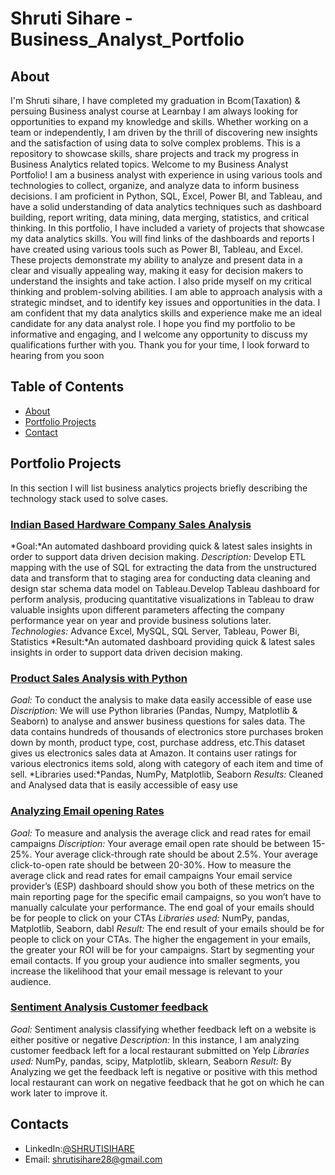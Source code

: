 # Shruti Sihare - Business_Analyst_Portfolio
## About
I'm Shruti sihare, I have completed my graduation in Bcom(Taxation) & persuing Business analyst course at  Learnbay
I am always looking for opportunities to expand my knowledge and skills. Whether working on a team or independently, I am driven by the thrill of discovering new insights and the satisfaction of using data to solve complex problems.
This is a repository to showcase skills, share projects and track my progress in Business Analytics related topics.
Welcome to my Business Analyst Portfolio!
I am a business analyst with experience in using various tools and technologies to collect, organize, and analyze data to inform business decisions. I am proficient in Python, SQL, Excel, Power BI, and Tableau, and have a solid understanding of data analytics techniques such as dashboard building, report writing, data mining, data merging, statistics, and critical thinking.
In this portfolio, I have included a variety of projects that showcase my data analytics skills. You will find links of the dashboards and reports I have created using various tools such as Power BI, Tableau, and Excel. These projects demonstrate my ability to analyze and present data in a clear and visually appealing way, making it easy for decision makers to understand the insights and take action.
 I also pride myself on my critical thinking and problem-solving abilities. I am able to approach analysis with a strategic mindset, and to identify key issues and opportunities in the data.
I am confident that my data analytics skills and experience make me an ideal candidate for any data analyst role. I hope you find my portfolio to be informative and engaging, and I welcome any opportunity to discuss my qualifications further with you.
Thank you for your time, I look forward to hearing from you soon

## Table of Contents
- [About](https://github.com/Shruti461/Business_Analyst_Projects_Portfolio/blob/main/README.md#about)
- [Portfolio Projects](https://github.com/Shruti461/Business_Analyst_Projects_Portfolio/blob/main/README.md#portfolio-projects)
- [Contact](https://github.com/Shruti461/Business_Analyst_Projects_Portfolio/blob/main/README.md#contacts)
 
## Portfolio Projects
In this section I will list business analytics projects briefly describing the technology stack used to solve cases.

### [Indian Based Hardware Company Sales Analysis](https://github.com/Shruti461/Sales-insights-analysis-using-tableau-and-SQL)
*Goal:*An automated dashboard providing quick & latest sales insights in order to support data driven decision making.
*Description:* Develop ETL mapping with the use of SQL for extracting the data from the unstructured data and transform that to staging area for conducting data cleaning and design star schema data model on Tableau.Develop Tableau dashboard for perform analysis, producing quantitative visualizations in Tableau to draw valuable insights upon different parameters affecting the company performance year on year and provide business solutions later.
*Technologies:* Advance Excel, MySQL, SQL Server, Tableau, Power Bi, Statistics
*Result:*An automated dashboard providing quick & latest sales insights in order to support data driven decision making.

### [Product Sales Analysis with Python](https://github.com/Shruti461/Product_Sales_Analysis_With_Python)
*Goal:* To conduct the analysis to make data easily accessible of ease use
*Discription:*  We will use Python libraries (Pandas, Numpy, Matplotlib & Seaborn) to analyse and answer business questions for sales data. The data contains hundreds of thousands of electronics store purchases broken down by month, product type, cost, purchase address, etc.This dataset gives us electronics sales data at Amazon. It contains user ratings for various electronics items sold, along with category of each item and time of sell.
*Libraries used:*Pandas, NumPy, Matplotlib, Seaborn
*Results:* Cleaned and Analysed data that is easily accessible of easy use

### [Analyzing Email opening Rates](https://github.com/Shruti461/Email_rate_analysis)
*Goal:* To measure and analysis the average click and read rates for email campaigns
*Discription:* Your average email open rate should be between 15-25%. Your average click-through rate should be about 2.5%. Your average click-to-open rate should be between 20-30%. How to measure the average click and read rates for email campaigns Your email service provider’s (ESP) dashboard should show you both of these metrics on the main reporting page for the specific email campaigns, so you won’t have to manually calculate your performance. The end goal of your emails should be for people to click on your CTAs
*Libraries used:* NumPy, pandas, Matplotlib, Seaborn, dabl
*Result:* The end result of your emails should be for people to click on your CTAs. The higher the engagement in your emails, the greater your ROI will be for your campaigns.
Start by segmenting your email contacts. If you group your audience into smaller segments, you increase the likelihood that your email message is relevant to your audience.

### [Sentiment Analysis Customer feedback](https://github.com/Shruti461/sentiment_analysis_customers_feedback)
*Goal:* Sentiment analysis classifying whether feedback left on a website is either positive or negative
*Description:* In this instance, I am analyzing customer feedback left for a local restaurant submitted on Yelp
*Libraries used:* NumPy, pandas, scipy, Matplotlib, sklearn, Seaborn
*Result:* By Analyzing we get the feedback left is negative or positive with this method local restaurant can work on negative feedback that he got on which he can work later to improve it.

## Contacts
- LinkedIn:[@SHRUTISIHARE](https://www.linkedin.com/in/shruti-sihare-9b8a1a211/)
- Email:  shrutisihare28@gmail.com 







